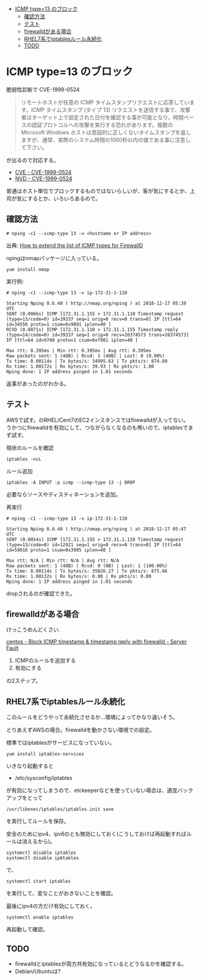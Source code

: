 - [ICMP type=13 のブロック](#icmp-type13-のブロック)
  - [確認方法](#確認方法)
  - [テスト](#テスト)
  - [firewalldがある場合](#firewalldがある場合)
  - [RHEL7系でiptablesルール永続化](#rhel7系でiptablesルール永続化)
  - [TODO](#todo)

# ICMP type=13 のブロック

脆弱性診断で CVE-1999-0524
> リモートホストが任意の ICMP タイムスタンプリクエストに応答しています。ICMP タイムスタンプ (タイプ 13) リクエストを送信する事で、攻撃者はターゲット上で設定された日付を確認する事が可能となり、時間ベースの認証プロトコルへの攻撃を実行する恐れがあります。複数の Microsoft Windows ホストは意図的に正しくないタイムスタンプを返しますが、通常、実際のシステム時間の1000秒以内の値である事に注意して下さい。

が出るので対応する。

* [CVE - CVE-1999-0524](http://cve.mitre.org/cgi-bin/cvename.cgi?name=CVE-1999-0524)
* [NVD - CVE-1999-0524](https://nvd.nist.gov/vuln/detail/CVE-1999-0524)

普通はホスト単位でブロックするものではないらしいが、客が気にするとか、上司が気にするとか、いろいろあるので。


## 確認方法

```
# nping -c1 --icmp-type 13 -v <hostname or IP address>
```
出典: [How to extend the list of ICMP types for FirewallD](https://access.redhat.com/solutions/2441531)

npingはnmapパッケージに入っている。
```
yum install nmap
```

実行例:
```
# nping -c1 --icmp-type 13 -v ip-172-31-1-110

Starting Nping 0.6.40 ( http://nmap.org/nping ) at 2018-12-17 05:39 UTC
SENT (0.0066s) ICMP [172.31.1.155 > 172.31.1.110 Timestamp request (type=13/code=0) id=39337 seq=1 orig=0 recv=0 trans=0] IP [ttl=64 id=34556 proto=1 csum=0x9891 iplen=40 ]
RCVD (0.0071s) ICMP [172.31.1.110 > 172.31.1.155 Timestamp reply (type=14/code=0) id=39337 seq=1 orig=0 recv=20374573 trans=20374573] IP [ttl=64 id=9740 proto=1 csum=0xf981 iplen=40 ]

Max rtt: 0.395ms | Min rtt: 0.395ms | Avg rtt: 0.395ms
Raw packets sent: 1 (40B) | Rcvd: 1 (40B) | Lost: 0 (0.00%)
Tx time: 0.00114s | Tx bytes/s: 34995.63 | Tx pkts/s: 874.89
Rx time: 1.00172s | Rx bytes/s: 39.93 | Rx pkts/s: 1.00
Nping done: 1 IP address pinged in 1.01 seconds
```
返事があったのがわかる。

## テスト

AWSで試す。のRHEL/Cent7のEC2インスタンスではfirewalldが入ってない。
うかつにfirewalldを有効にして、つながらなくなるのも怖いので、iptablesでまず試す。

現状のルールを確認
```
iptables -nvL
```

ルール追加
```
iptables -A INPUT -p icmp --icmp-type 13 -j DROP
```
必要ならソースやディスティネーションを追加。

再実行
```
# nping -c1 --icmp-type 13 -v ip-172-31-1-110

Starting Nping 0.6.40 ( http://nmap.org/nping ) at 2018-12-17 05:47 UTC
SENT (0.0054s) ICMP [172.31.1.155 > 172.31.1.110 Timestamp request (type=13/code=0) id=12921 seq=1 orig=0 recv=0 trans=0] IP [ttl=64 id=59016 proto=1 csum=0x3905 iplen=40 ]

Max rtt: N/A | Min rtt: N/A | Avg rtt: N/A
Raw packets sent: 1 (40B) | Rcvd: 0 (0B) | Lost: 1 (100.00%)
Tx time: 0.00114s | Tx bytes/s: 35026.27 | Tx pkts/s: 875.66
Rx time: 1.00132s | Rx bytes/s: 0.00 | Rx pkts/s: 0.00
Nping done: 1 IP address pinged in 1.01 seconds
```
dropされるのが確認できた。

## firewalldがある場合

けっこうめんどくさい.

[centos - Block ICMP timestamp & timestamp reply with firewalld - Server Fault](https://serverfault.com/questions/677084/block-icmp-timestamp-timestamp-reply-with-firewalld)

1. ICMPのルールを追加する
2. 有効にする

の2ステップ。

## RHEL7系でiptablesルール永続化

このルールをどうやって永続化させるか...環境によってかなり違いそう。

とりあえずAWSの場合。firewalldを動かさない環境での設定。

標準ではiptablesがサービスになっていない。
```
yum install iptables-services
```

いきなり起動すると
* /etc/sysconfig/iptables

が有効になってしまうので、etckeeperなどを使っていない場合は、適宜バックアップをとって
```
/usr/libexec/iptables/iptables.init save
```
を実行してルールを保存。

安全のためにipv4、ipv6のとも無効にしておく(こうしておけば再起動すればルールは消えるから)。
```
systemctl disable iptables
systemctl disable ip6tables
```

で、
```
systemctl start iptables
```
を実行して、変なことがおきないことを確認。

最後にipv4の方だけ有効にしておく。
```
systemctl enable iptables
```

再起動して確認。


## TODO

- firewalldとiptablesが両方共有効になっているとどうなるかを確認する。
- Debian/Ubuntuは?


